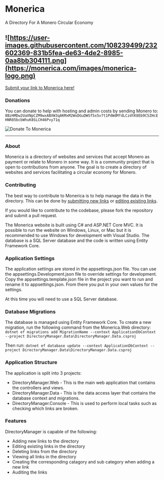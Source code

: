 # Monerica

A Directory For A Monero Circular Economy

![https://user-images.githubusercontent.com/108239499/232602369-831b5fea-de63-4de2-8985-0aa8bb304111.png](https://monerica.com/images/monerica-logo.png)
--------------

[Submit your link to Monerica here!](https://monerica.com/submit)

### Donations

You can donate to help with hosting and admin costs by sending Monero to: `8BzHMDw2UaXNpCZM9wxABXW3qAKMxM2WxDGuDWSf5x5v7t1PdWdMfdLCzdtK8Eb9C5ZHcEHNR85bcbWhuK8SLCH46Pvy71q`

![Donate To Monerica](https://user-images.githubusercontent.com/108239499/232602369-831b5fea-de63-4de2-8985-0aa8bb304111.png)

--------------
### About

Monerica is a directory of websites and services that accept Monero as payment or relate to Monero in some way.
It is a community project that is open to contributions from anyone. 
The goal is to create a directory of websites and services facilitating a circular economy for Monero.

### Contributing

The best way to contribute to Monerica is to help manage the data in the directory.
This can be done by [submitting new links](https://monerica.com/submit) or [editing existing links](https://monerica.com/https://monerica.com/submission/findexisting).

If you would like to contribute to the codebase, please fork the repository and submit a pull request.

The Monerica website is built using C# and ASP.NET Core MVC. 
It is possible to run the website on Windows, Linux, or Mac but it is recommended to use Windows for development with Visual Studio.
The database is a SQL Server database and the code is written using Entity Framework Core.

### Application Settings

The application settings are stored in the appsettings.json file. 
You can use the appsettings.Development.json file to override settings for development.
Copy the appsettings.template.json file in the project you want to run and rename it to appsettings.json.
From there you put in your own values for the settings.

At this time you will need to use a SQL Server database.

### Database Migrations

The database is managed using Entity Framework Core.
To create a new migration, run the following command from the Monerica.Web directory:
`dotnet ef migrations add MigrationName --context ApplicationDbContext --project DirectoryManager.Data\DirectoryManager.Data.csproj`

Then run:
`dotnet ef database update --context ApplicationDbContext --project DirectoryManager.Data\DirectoryManager.Data.csproj`

### Application Structure

The application is split into 3 projects:
- DirectoryManager.Web - This is the main web application that contains the controllers and views.
- DirectoryManager.Data - This is the data access layer that contains the database context and migrations.
- DirectoryManager.Console - This is used to perform local tasks such as checking which links are broken.

### Features

DirectoryManager is capable of the following:
- Adding new links to the directory
- Editing existing links in the directory
- Deleting links from the directory
- Viewing all links in the directory
- Creating the corresponding catagory and sub category when adding a new link
- Auditing the links

